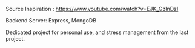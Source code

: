 Source Inspiration : <https://www.youtube.com/watch?v=EJK_GzInDzI>

Backend Server: Express, MongoDB

Dedicated project for personal use, and stress management from the last project.
